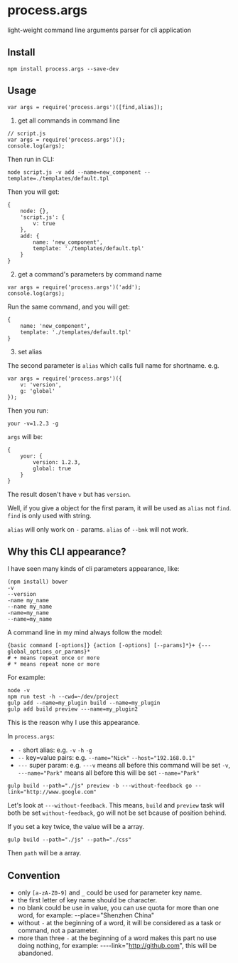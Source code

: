# process.args
light-weight command line arguments parser for cli application

## Install

```
npm install process.args --save-dev
```

## Usage

```
var args = require('process.args')([find,alias]);
```

1) get all commands in command line

```
// script.js
var args = require('process.args')();
console.log(args);
```

Then run in CLI:

```
node script.js -v add --name=new_component --template=./templates/default.tpl
```

Then you will get:

```
{
	node: {},
	'script.js': {
		v: true
	},
	add: {
		name: 'new_component',
		template: './templates/default.tpl'
	}
}
```

2) get a command's parameters by command name

```
var args = require('process.args')('add');
console.log(args);
```

Run the same command, and you will get:

```
{
	name: 'new_component',
	template: './templates/default.tpl'
}
```

3) set alias

The second parameter is `alias` which calls full name for shortname. e.g.

```
var args = require('process.args')({
	v: 'version',
	g: 'global'
});
```

Then you run:

```
your -v=1.2.3 -g
```

`args` will be:

```
{
	your: {
		version: 1.2.3,
		global: true
	}
}
```

The result dosen't have `v` but has `version`.

Well, if you give a object for the first param, it will be used as `alias` not `find`. `find` is only used with string.

`alias` will only work on `-` params. `alias` of `--bmk` will not work.

## Why this CLI appearance?

I have seen many kinds of cli parameters appearance, like:

```
(npm install) bower
-v
--version
-name my_name
--name my_name
-name=my_name
--name=my_name
```

A command line in my mind always follow the model:

```
{basic command [-options]} {action [-options] [--params]*}+ {---global_options_or_params}*
# + means repeat once or more
# * means repeat none or more
```

For example:

```
node -v
npm run test -h --cwd=~/dev/project
gulp add --name=my_plugin build --name=my_plugin
gulp add build preview ---name=my_plugin2
```

This is the reason why I use this appearance.

In `process.args`:

* `-` short alias: e.g. `-v` `-h` `-g`
* `--` key=value pairs: e.g. `--name="Nick"` `--host="192.168.0.1"`
* `---` super param: e.g. `---v` means all before this command will be set `-v`, `---name="Park"` means all before this will be set `--name="Park"`

```
gulp build --path="./js" preview -b ---without-feedback go --link="http://www.google.com"
```

Let's look at `---without-feedback`. This means, `build` and `preview` task will both be set `without-feedback`, go will not be set bcause of position behind.

If you set a key twice, the value will be a array.

```
gulp build --path="./js" --path="./css"
```

Then `path` will be a array.

## Convention

* only `[a-zA-Z0-9]` and `_` could be used for parameter key name.
* the first letter of key name should be character.
* no blank could be use in value, you can use quota for more than one word, for example: --place="Shenzhen China"
* without `-` at the beginning of a word, it will be considered as a task or command, not a parameter.
* more than three `-` at the beginning of a word makes this part no use doing nothing, for example: ----link="http://github.com", this will be abandoned.
